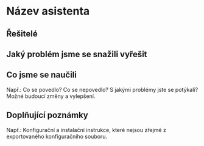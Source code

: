 # Název asistenta

## Řešitelé

## Jaký problém jsme se snažili vyřešit

## Co jsme se naučili

Např.: Co se povedlo? Co se nepovedlo? S jakými problémy jste se potýkali? Možné budoucí změny a vylepšení.

## Doplňující poznámky

Např.: Konfigurační a instalační instrukce, které nejsou zřejmé z exportovaného konfiguračního souboru.
